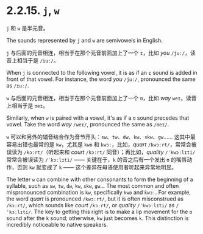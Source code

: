 # 2.2.15. `j`, `w`

`j` 和 `w` 是半元音。

The sounds represented by `j` and `w` are semivowels in English.

`j` 与后面的元音相连，相当于在那个元音前面加上了一个 `ɪ`，比如 *you* `/juː/`<span class="speak-word-inline" data-audio-us-male="/audios/us/you-us-male.mp3" data-audio-us-female="/audios/us/you-us-female.mp3"></span>，读音上相当于是 `/iuː/`。

When `j` is connected to the following vowel, it is as if an `ɪ` sound is added in front of that vowel. For instance, the word *you* `/juː/`<span class="speak-word-inline" data-audio-us-male="/audios/us/you-us-male.mp3" data-audio-us-female="/audios/us/you-us-female.mp3"></span>, pronounced the same as `/ɪuː/`.

`w` 与后面的元音相连，相当于在那个元音前面加上了一个 `ʊ`，比如 *way* `weɪ`<span class="speak-word-inline" data-audio-us-male="/audios/us/way-us-male.mp3" data-audio-us-female="/audios/us/way-us-female.mp3"></span>，读音上相当于是 `ʊeɪ`。

Similarly, when `w` is paired with a vowel, it's as if a `ʊ` sound precedes that vowel. Take the word *way* `/weɪ/`<span class="speak-word-inline" data-audio-us-male="/audios/us/way-us-male.mp3" data-audio-us-female="/audios/us/way-us-female.mp3"></span>, pronounced the same as `/ʊeɪ/`.

`w` 可以和另外的辅音结合作为音节开头：`sw`、`tw`、`dw`、`kw`、`skw`、`gw`…… 这其中最容易出错也最常的是 `kw`，尤其是 `kwɒ` 和 `kwɔː`，比如，*quart* `/kwɔːrt/`<span class="speak-word-inline" data-audio-us-male="/audios/us/quart-us-male.mp3" data-audio-us-female="/audios/us/quart-us-female.mp3"></span>，常常会被误读为 `/kɔːrt/`（听起来和 *court* `/kɔːrt/`<span class="speak-word-inline" data-audio-us-male="/audios/us/court-us-male.mp3" data-audio-us-female="/audios/us/court-us-female.mp3"></span> 同音）；再比如，*quality* `/ˈkwɔːlɪti/`<span class="speak-word-inline" data-audio-us-male="/audios/us/quality-us-male.mp3" data-audio-us-female="/audios/us/quality-us-female.mp3"></span> 常常会被误读为 `/ˈkɔːlɪti/` —— 关键在于，`k` 的音之后有一个发出 `ʊ` 的嘴唇动作，否则 `kw` 就变成了 `k` —— 这个差异在母语使用者听起来异常地明显。

The letter `w` can combine with other consonants to form the beginning of a syllable, such as `sw`, `tw`, `dw`, `kw`, `skw`, `gw`… The most common and often mispronounced combination is `kw`, specifically `kwɒ` and `kwɔː`. For example, the word *quart* is pronounced `/kwɔːrt/`<span class="speak-word-inline" data-audio-us-male="/audios/us/quart-us-male.mp3" data-audio-us-female="/audios/us/quart-us-female.mp3"></span>, but it is often misconstrued as `/kɔːrt/`, which sounds like *court* `/kɔːrt/`<span class="speak-word-inline" data-audio-us-male="/audios/us/court-us-male.mp3" data-audio-us-female="/audios/us/court-us-female.mp3"></span>, or *quality* `/ˈkwɔːlɪti/`<span class="speak-word-inline" data-audio-us-male="/audios/us/quality-us-male.mp3" data-audio-us-female="/audios/us/quality-us-female.mp3"></span> as `/ˈkɔːlɪti/`. The key to getting this right is to make a lip movement for the `ʊ` sound after the `k` sound; otherwise, `kw` just becomes `k`. This distinction is incredibly noticeable to native speakers.
